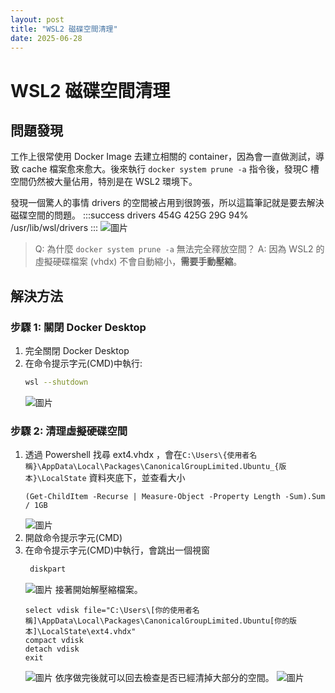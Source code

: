 ```yaml
---
layout: post
title: "WSL2 磁碟空間清理"
date: 2025-06-28
---
```


# WSL2 磁碟空間清理
## 問題發現
工作上很常使用 Docker Image 去建立相關的 container，因為會一直做測試，導致 cache 檔案愈來愈大。後來執行 `docker system prune -a` 指令後，發現C 槽空間仍然被大量佔用，特別是在 WSL2 環境下。

發現一個驚人的事情 drivers 的空間被占用到很誇張，所以這篇筆記就是要去解決磁碟空間的問題。
:::success
drivers         454G  425G   29G  94% /usr/lib/wsl/drivers
:::
![圖片](https://hackmd.io/_uploads/ryt9LxcUyx.png)


> Q: 為什麼 `docker system prune -a` 無法完全釋放空間？
A: 因為 WSL2 的虛擬硬碟檔案 (vhdx) 不會自動縮小，**需要手動壓縮**。

## 解決方法

### 步驟 1: 關閉 Docker Desktop
1. 完全關閉 Docker Desktop
2. 在命令提示字元(CMD)中執行:
   ```bash
   wsl --shutdown
   ```
    ![圖片](https://hackmd.io/_uploads/rJOPveqUyl.png)
    

### 步驟 2: 清理虛擬硬碟空間
1. 透過 Powershell 找尋 ext4.vhdx ，會在`C:\Users\{使用者名稱}\AppData\Local\Packages\CanonicalGroupLimited.Ubuntu_{版本}\LocalState` 資料夾底下，並查看大小
    ```
    (Get-ChildItem -Recurse | Measure-Object -Property Length -Sum).Sum / 1GB
    ```
    ![圖片](https://hackmd.io/_uploads/BJ1tYe58Jx.png)
2. 開啟命令提示字元(CMD)
3. 在命令提示字元(CMD)中執行，會跳出一個視窗
   ```bash
    diskpart
   ```
    ![圖片](https://hackmd.io/_uploads/BJ-kdl98Jl.png)
    接著開始解壓縮檔案。
    ```
    select vdisk file="C:\Users\[你的使用者名稱]\AppData\Local\Packages\CanonicalGroupLimited.Ubuntu[你的版本]\LocalState\ext4.vhdx"
    compact vdisk
    detach vdisk
    exit
    ```
    ![圖片](https://hackmd.io/_uploads/ByYuce9Uyg.png)
    依序做完後就可以回去檢查是否已經清掉大部分的空間。
    ![圖片](https://hackmd.io/_uploads/BJfBoecL1g.png)